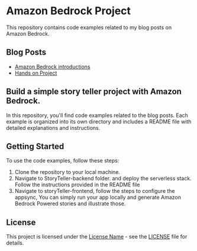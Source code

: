 # Amazon Bedrock Project

This repository contains code examples related to my blog posts on Amazon Bedrock.

## Blog Posts
- [Amazon Bedrock introductions](link-to-blog-post-1)
- [Hands on Project](link-to-blog-post-2)

## Build a simple story teller project with Amazon Bedrock.
In this repository, you'll find code examples related to the blog posts. Each example is organized into its own directory and includes a README file with detailed explanations and instructions.

## Getting Started
To use the code examples, follow these steps:
1. Clone the repository to your local machine.
2. Navigate to StoryTeller-backend folder. and deploy the serverless stack. Follow the instructions provided in the README file
3. Navigate to storyTeller-frontend, follow the steps to configure the appsync, You can simply run your app locally and generate Amazon Bedrock Powered stories and illustrate those.


## License
This project is licensed under the [License Name](LICENSE) - see the [LICENSE](LICENSE) file for details.
 